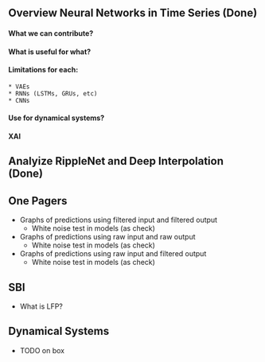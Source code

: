 ## Overview Neural Networks in Time Series (Done)
#### What we can contribute?
#### What is useful for what?
#### Limitations for each:
    * VAEs
    * RNNs (LSTMs, GRUs, etc)
    * CNNs
#### Use for dynamical systems?
#### XAI

## Analyize RippleNet and Deep Interpolation (Done)

## One Pagers
* Graphs of predictions using filtered input and filtered output
    * White noise test in models (as check)
* Graphs of predictions using raw input and raw output
    * White noise test in models (as check)
* Graphs of predictions using raw input and filtered output
    * White noise test in models (as check)

## SBI
* What is LFP?

## Dynamical Systems
* TODO on box